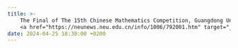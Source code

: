 ```yaml
---
title: >-
    The Final of The 15th Chinese Mathematics Competition, Guangdong University of Technology: <strong>First Prize</strong>🥇
    <a href="https://neunews.neu.edu.cn/info/1006/792001.htm" target="_blank"> <span class="badge badge-pill badge-info">Featured</span> </a>
date: 2024-04-25 18:30:00 +0200
---
```

